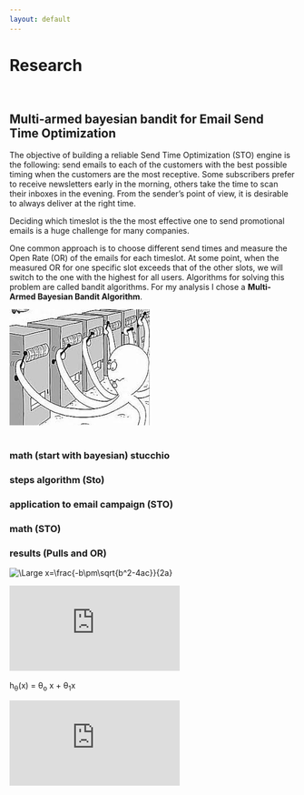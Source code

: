 ```yaml
---
layout: default
---
```


# Research

<br>

## Multi-armed bayesian bandit for Email Send Time Optimization

The objective of building a reliable Send Time Optimization (STO) engine is the following: send emails to each of the customers with the best possible timing when the customers are the most receptive. Some subscribers prefer to receive newsletters early in the morning, others take the time to scan their inboxes in the evening.  From the sender’s point of view, it is desirable to always deliver at the right time. 

Deciding which timeslot is the the most effective one to send promotional emails is a huge challenge for many companies. 

One common approach is to choose different send times and measure the Open Rate (OR) of the emails for each timeslot. At some point, when the measured OR for one specific slot exceeds that of the other slots, we will switch to the one with the highest for all users. Algorithms for solving this problem are called bandit algorithms. For my analysis I chose a **Multi-Armed Bayesian Bandit Algorithm**. 
<br>


<img class="projects-image" src="images/bandit.jpeg">

<br>
<br>

### math (start with bayesian) stucchio
### steps algorithm (Sto)
### application to email campaign (STO)
### math (STO)
### results (Pulls and OR)

<img src="https://latex.codecogs.com/svg.latex?\Large&space;x=\frac{-b\pm\sqrt{b^2-4ac}}{2a}" title="\Large x=\frac{-b\pm\sqrt{b^2-4ac}}{2a}" />

![first equation](http://latex.codecogs.com/gif.latex?E%28p_i%29%20%3D%20%5Cfrac%7B%5Calpha_i%7D%7B%5Calpha_i%20&plus;%20%5Cbeta_i%7D)

h<sub>&theta;</sub>(x) = &theta;<sub>o</sub> x + &theta;<sub>1</sub>x


![first equation](http://latex.codecogs.com/gif.latex?%5Cfrac%7Ba%7D%7Bb%7D)

<br>
<br>




